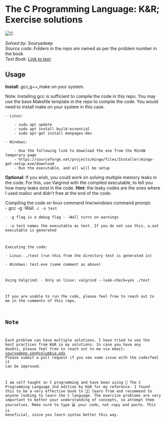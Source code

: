 # The C Programming Language: K&R; Exercise solutions

![C](https://img.shields.io/badge/c-%2300599C.svg?style=for-the-badge&logo=c&logoColor=white)  

*Solved by*: Souryadeep  
*Source code*: Folders in the repo are named as per the problem number in the book  
*Text Book*: [Link to text](https://kremlin.cc/k&r.pdf)

## Usage  

**Install**: gcc,g++,make on your system.  

Note: Installing gcc is sufficient to compile the code in this repo. You may use the base Makefile template in the repo to compile the code. You would need to install make on your system in this case.  


	- Linux:  

		- sudo apt update  
		- sudo apt install build-essential  
		- sudo apt-get install manpages-dev  

	- Windows:  

		- Use the following link to download the exe from the MinGW temporary page   
		- https://sourceforge.net/projects/mingw/files/Installer/mingw-get-setup.exe/download  
		- Run the executable, and all will be setup  

**Optional**: If you wish, you could work on solving multiple memory leaks in the code. For this, use Valgrind with the compiled executable, to tell you how many leaks exist in the code. **Hint**: the leaky codes are the ones where I used malloc and didn't free at the end of the code. 

Compiling the code on linux command line/windows command prompt:  
	- gcc -g -Wall <code>.c -o test  
	- -g flag is a debug flag
	- -Wall turns on warnings  
	- -o test names the executable as test. If you do not use this, a.out executable is generated  

Executing the code:  
	- Linux: ./test (run this from the directory test is generated in)  
	- Windows: test.exe (same comment as above)

Using Valgrind:
	- Only on linux: valgrind --leak-check=yes ./test  

If you are unable to run the code, please feel free to reach out to me in the comments of this repo.  


## Note
Each problem can have multiple solutions. I have tried to use the best practices from K&R in my solutions.
In case you have any doubts, please feel free to reach out to me via email: souryadeep.sen@columbia.edu
Please submit a pull request if you see some issue with the code/feel it can be improved.

I am self taught in C programming and have been using 📖 The C Programming Language 2nd edition by K&R for my reference. I found this to be a very effective book to 👨‍🎓 learn from and recommend to anyone looking to learn the C language. The exercise problems are very important to better your understanding of concepts, so attempt them yourselves. Make sure to type 💻 your code, not copy and paste. This is beneficial, since you learn syntax better this way.
